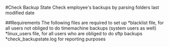 #Check Backup State
Check employee's backups by parsing folders last modified date

##Requirements
The following files are required to set up
*blacklist file, for all users not obliged to do timemachine backups (system users as well)
*linux_users file, for all users who are obliged to do sftp backups
*check_backupstate.log for reporting purposes
